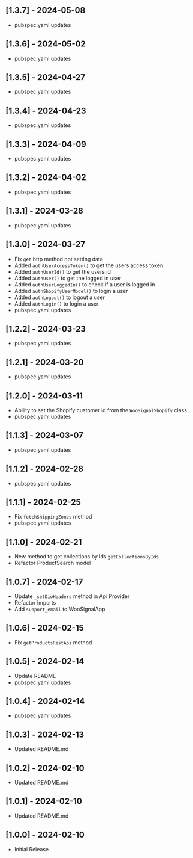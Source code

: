 ## [1.3.7] - 2024-05-08

* pubspec.yaml updates

## [1.3.6] - 2024-05-02

* pubspec.yaml updates

## [1.3.5] - 2024-04-27

* pubspec.yaml updates

## [1.3.4] - 2024-04-23

* pubspec.yaml updates

## [1.3.3] - 2024-04-09

* pubspec.yaml updates

## [1.3.2] - 2024-04-02

* pubspec.yaml updates

## [1.3.1] - 2024-03-28

* pubspec.yaml updates

## [1.3.0] - 2024-03-27

* Fix `get` http method not setting data
* Added `authUserAccessToken()` to get the users access token
* Added `authUserId()` to get the users id
* Added `authUser()` to get the logged in user
* Added `authUserLoggedIn()` to check if a user is logged in
* Added `authShopifyUserModel()` to login a user
* Added `authLogout()` to logout a user
* Added `authLogin()` to login a user
* pubspec.yaml updates

## [1.2.2] - 2024-03-23

* pubspec.yaml updates

## [1.2.1] - 2024-03-20

* pubspec.yaml updates

## [1.2.0] - 2024-03-11

* Ability to set the Shopify customer id from the `WooSignalShopify` class
* pubspec.yaml updates

## [1.1.3] - 2024-03-07

* pubspec.yaml updates

## [1.1.2] - 2024-02-28

* pubspec.yaml updates

## [1.1.1] - 2024-02-25

* Fix `fetchShippingZones` method
* pubspec.yaml updates

## [1.1.0] - 2024-02-21

* New method to get collections by ids `getCollectionsByIds`
* Refactor ProductSearch model

## [1.0.7] - 2024-02-17

* Update `_setDioHeaders` method in Api Provider
* Refactor Imports
* Add `support_email` to WooSignalApp

## [1.0.6] - 2024-02-15

* Fix `getProductsRestApi` method

## [1.0.5] - 2024-02-14

* Update README
* pubspec.yaml updates

## [1.0.4] - 2024-02-14

* pubspec.yaml updates

## [1.0.3] - 2024-02-13

* Updated README.md

## [1.0.2] - 2024-02-10

* Updated README.md

## [1.0.1] - 2024-02-10

* Updated README.md

## [1.0.0] - 2024-02-10

* Initial Release